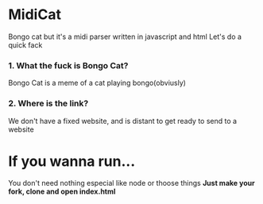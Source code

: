 # MidiCat
Bongo cat but it's a midi parser written in javascript and html
 Let's do a quick fack
 ### 1. What the fuck is Bongo Cat?
Bongo Cat is a meme of a cat playing bongo(obviusly)
 ### 2. Where is the link?
We don't have a fixed website, and is distant to get ready to send to a website
 # If you wanna run...
You don't need nothing especial like node or thoose things
 **Just make your fork, clone and open index.html**
